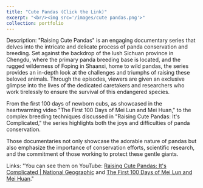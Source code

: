 ```yaml
---
title: "Cute Pandas (Click the Link)"
excerpt: "<br/><img src='/images/cute pandas.png'>"
collection: portfolio
---
```

Description: "Raising Cute Pandas" is an engaging documentary series that delves into the intricate and delicate process of panda conservation and breeding. Set against the backdrop of the lush Sichuan province in Chengdu, where the primary panda breeding base is located, and the rugged wilderness of Foping in Shaanxi, home to wild pandas, the series provides an in-depth look at the challenges and triumphs of raising these beloved animals. Through the episodes, viewers are given an exclusive glimpse into the lives of the dedicated caretakers and researchers who work tirelessly to ensure the survival of this endangered species. 

From the first 100 days of newborn cubs, as showcased in the heartwarming video "The First 100 Days of Mei Lun and Mei Huan," to the complex breeding techniques discussed in "Raising Cute Pandas: It's Complicated," the series highlights both the joys and difficulties of panda conservation.

Those documentaries not only showcase the adorable nature of pandas but also emphasize the importance of conservation efforts, scientific research, and the commitment of those working to protect these gentle giants.

Links: "You can see them on YouTube: [Raising Cute Pandas: It's Complicated | National Geographic](https://www.youtube.com/watch?v=v_cpPMjE0vU) and [The First 100 Days of Mei Lun and Mei Huan](https://www.youtube.com/watch?v=c30i79-FA3M)."

